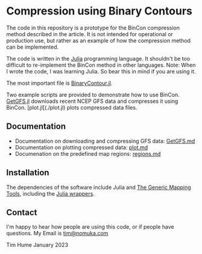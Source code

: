 # Compression using Binary Contours

The code in this repository is a prototype for the BinCon compression method
described in the article. It is not intended for operational or production
use, but rather as an example of how the compression method can be implemented.

The code is written in the [Julia](https://julialang.org/) programming language.
It shouldn't be too difficult to re-implement the BinCon method in other
languages. Note: When I wrote the code, I was learning Julia. So bear this in
mind if you are using it.

The most important file is [BinaryContour.jl](./BinaryContour.jl).

Two example scripts are provided to demonstrate how to use BinCon.
[GetGFS.jl](./GetGFS.jl) downloads recent NCEP GFS data and compresses it using
BinCon. [plot.jl[(./plot.jl) plots compressed data files.

## Documentation

- Documentation on downloading and compressing GFS data: [GetGFS.md](./GetGFS.md)
- Documentation on plotting compressed data: [plot.md](./plot.md)
- Documenation on the predefined map regions: [regions.md](./regions.md)

## Installation

The dependencies of the software include Julia and [The Generic Mapping
Tools](https://www.generic-mapping-tools.org/), including the
[Julia wrappers](https://github.com/GenericMappingTools/GMT.jl/releases).

## Contact

I'm happy to hear how people are using this code, or if people have questions.
My Email is tim@nomuka.com


Tim Hume
January 2023
